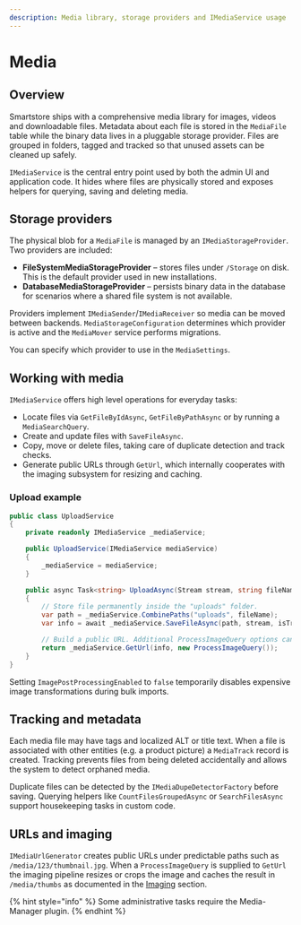 ```yaml
---
description: Media library, storage providers and IMediaService usage
---
```


# Media

## Overview

Smartstore ships with a comprehensive media library for images, videos and downloadable files. Metadata about each file is stored in the `MediaFile` table while the binary data lives in a pluggable storage provider. Files are grouped in folders, tagged and tracked so that unused assets can be cleaned up safely.

`IMediaService` is the central entry point used by both the admin UI and application code. It hides where files are physically stored and exposes helpers for querying, saving and deleting media.

## Storage providers

The physical blob for a `MediaFile` is managed by an `IMediaStorageProvider`. Two providers are included:

* **FileSystemMediaStorageProvider** – stores files under `/Storage` on disk. This is the default provider used in new installations.
* **DatabaseMediaStorageProvider** – persists binary data in the database for scenarios where a shared file system is not available.

Providers implement `IMediaSender`/`IMediaReceiver` so media can be moved between backends. `MediaStorageConfiguration` determines which provider is active and the `MediaMover` service performs migrations.

You can specify which provider to use in the `MediaSettings`.

## Working with media

`IMediaService` offers high level operations for everyday tasks:

* Locate files via `GetFileByIdAsync`, `GetFileByPathAsync` or by running a `MediaSearchQuery`.
* Create and update files with `SaveFileAsync`.
* Copy, move or delete files, taking care of duplicate detection and track checks.
* Generate public URLs through `GetUrl`, which internally cooperates with the imaging subsystem for resizing and caching.

### Upload example

```csharp
public class UploadService
{
    private readonly IMediaService _mediaService;

    public UploadService(IMediaService mediaService)
    {
        _mediaService = mediaService;
    }

    public async Task<string> UploadAsync(Stream stream, string fileName)
    {
        // Store file permanently inside the "uploads" folder.
        var path = _mediaService.CombinePaths("uploads", fileName);
        var info = await _mediaService.SaveFileAsync(path, stream, isTransient: false);

        // Build a public URL. Additional ProcessImageQuery options can resize on the fly.
        return _mediaService.GetUrl(info, new ProcessImageQuery());
    }
}
```

Setting `ImagePostProcessingEnabled` to `false` temporarily disables expensive image transformations during bulk imports.

## Tracking and metadata

Each media file may have tags and localized ALT or title text. When a file is associated with other entities (e.g. a product picture) a `MediaTrack` record is created. Tracking prevents files from being deleted accidentally and allows the system to detect orphaned media.

Duplicate files can be detected by the `IMediaDupeDetectorFactory` before saving. Querying helpers like `CountFilesGroupedAsync` or `SearchFilesAsync` support housekeeping tasks in custom code.

## URLs and imaging

`IMediaUrlGenerator` creates public URLs under predictable paths such as `/media/123/thumbnail.jpg`. When a `ProcessImageQuery` is supplied to `GetUrl` the imaging pipeline resizes or crops the image and caches the result in `/media/thumbs` as documented in the [Imaging](imaging.md) section.

{% hint style="info" %}
Some administrative tasks require the Media-Manager plugin.
{% endhint %}
